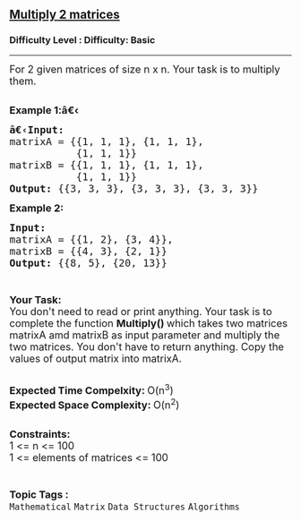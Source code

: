 <h2><a href="https://www.geeksforgeeks.org/problems/multiply-2-matrices4144/1">Multiply 2 matrices</a></h2><h3>Difficulty Level : Difficulty: Basic</h3><hr><div class="problems_problem_content__Xm_eO"><p><span style="font-size: 18px;">For 2 given matrices&nbsp;of size n x n. Your task is to multiply them.</span><br>&nbsp;</p>
<p><span style="font-size: 18px;"><strong>Example 1:</strong></span><span style="font-size: 18px;"><strong>â€‹</strong></span></p>
<pre><span style="font-size: 18px;"><strong>â€‹Input: 
</strong>matrixA = {{1, 1, 1}, {1, 1, 1}, 
           {1, 1, 1}}
matrixB = {{1, 1, 1}, {1, 1, 1},
           {1, 1, 1}}
<strong>Output: </strong>{{3, 3, 3}, {3, 3, 3}, {3, 3, 3}}</span></pre>
<p><span style="font-size: 18px;"><strong>Example 2:</strong></span></p>
<pre><span style="font-size: 18px;"><strong>Input: 
</strong>matrixA = {{1, 2}, {3, 4}},
matrixB = {{4, 3}, {2, 1}}
<strong>Output: </strong>{{8, 5}, {20, 13}}</span>
</pre>
<p>&nbsp;</p>
<p><span style="font-size: 18px;"><strong>Your Task:</strong><br>You don't need to read or print anything. Your task is to complete the function&nbsp;<strong>Multiply()&nbsp;</strong>which takes two matrices matrixA amd matrixB as input parameter and multiply the two matrices. You don't have to return anything. Copy the values of output matrix into matrixA.</span><br>&nbsp;</p>
<p><span style="font-size: 18px;"><strong>Expected Time Compelxity:&nbsp;</strong>O(n<sup>3</sup>)<br><strong>Expected Space Complexity:&nbsp;</strong>O(n<sup>2</sup>)</span><br>&nbsp;</p>
<p><span style="font-size: 18px;"><strong>Constraints:</strong><br>1 &lt;= n &lt;= 100<br>1 &lt;= elements of matrices &lt;= 100</span></p></div><br><p><span style=font-size:18px><strong>Topic Tags : </strong><br><code>Mathematical</code>&nbsp;<code>Matrix</code>&nbsp;<code>Data Structures</code>&nbsp;<code>Algorithms</code>&nbsp;